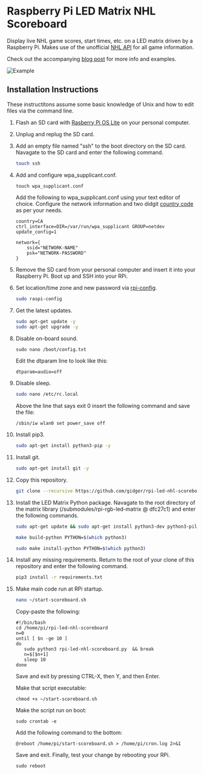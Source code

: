 # Raspberry Pi LED Matrix NHL Scoreboard
Display live NHL game scores, start times, etc. on a LED matrix driven by a Raspberry Pi. Makes use of the unofficial [NHL API](https://gitlab.com/dword4/nhlapi/-/blob/master/stats-api.md) for all game information.

Check out the accompanying [blog post](https://gidge.dev/nhl%20scoreboard/nhl-scoreboard/) for more info and examples.

![Example](https://github.com/gidger/rpi-led-nhl-scoreboard/blob/8dcf3104e2d6d7a9a0412b74bff32985df2af1f0/examples/demo.gif)


## Installation Instructions
These instructitons assume some basic knowledge of Unix and how to edit files via the command line.
1. Flash an SD card with [Rasberry Pi OS Lite](https://www.raspberrypi.org/software/operating-systems/) on your personal computer.

2. Unplug and replug the SD card.

3. Add an empty file named "ssh" to the boot directory on the SD card. Navagate to the SD card and enter the following command.
    ```bash
    touch ssh
    ```

4. Add and configure wpa_supplicant.conf.

    ```
    touch wpa_supplicant.conf
    ```

    Add the following to wpa_supplicant.conf using your text editor of choice. Configure the network information and two didgit [country code](https://www.iban.com/country-codes) as per your needs.
    ```
    country=CA
    ctrl_interface=DIR=/var/run/wpa_supplicant GROUP=netdev
    update_config=1

    network={
        ssid="NETWORK-NAME"
        psk="NETWORK-PASSWORD"
    }
    ```

5. Remove the SD card from your personal computer and insert it into your Raspberry Pi. Boot up and SSH into your RPi.

6. Set location/time zone and new password via [rpi-config](https://www.raspberrypi.org/documentation/configuration/raspi-config.md).
    ```bash
    sudo raspi-config
    ```

7. Get the latest updates.
    ```bash
    sudo apt-get update -y
    sudo apt-get upgrade -y
    ```

8. Disable on-board sound.
    ```
    sudo nano /boot/config.txt
    ```
    Edit the dtparam line to look like this:
    ```
    dtparam=audio=off
    ```

9. Disable sleep. 

    ```bash
    sudo nano /etc/rc.local
    ```

    Above the line that says exit 0 insert the following command and save the file:
    ```
    /sbin/iw wlan0 set power_save off
    ```

10. Install pip3.
    ```bash
    sudo apt-get install python3-pip -y
    ```

11. Install git.
    ```bash
    sudo apt-get install git -y
    ```

12. Copy this repository.
    ```bash
    git clone --recursive https://github.com/gidger/rpi-led-nhl-scoreboard.git
    ```

13. Install the LED Matrix Python package. Navagate to the root directory of the matrix library (/submodules/rpi-rgb-led-matrix @ dfc27c1) and enter the following commands.
    ```bash
    sudo apt-get update && sudo apt-get install python3-dev python3-pillow -y

    make build-python PYTHON=$(which python3)

    sudo make install-python PYTHON=$(which python3)
    ```

14. Install any missing requirements. Return to the root of your clone of this repository and enter the following command.

    ```bash
    pip3 install -r requirements.txt
    ```

15. Make main code run at RPi startup.

    ```bash
    nano ~/start-scoreboard.sh
    ```
    Copy-paste the following:
    ```
    #!/bin/bash
    cd /home/pi/rpi-led-nhl-scoreboard
    n=0
    until [ $n -ge 10 ]
    do
       sudo python3 rpi-led-nhl-scoreboard.py  && break
       n=$[$n+1]
       sleep 10
    done
    ```

    Save and exit by pressing CTRL-X, then Y, and then Enter.

    Make that script executable:

    ```
    chmod +x ~/start-scoreboard.sh
    ```

    Make the script run on boot:

    ```
    sudo crontab -e
    ```
    Add the following command to the bottom:

    ```
    @reboot /home/pi/start-scoreboard.sh > /home/pi/cron.log 2>&1
    ```

    Save and exit. Finally, test your change by rebooting your RPi.

    ```
    sudo reboot
    ```
